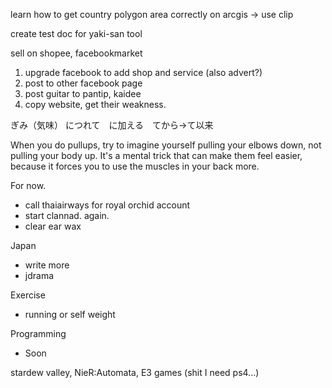 learn how to get country polygon area correctly on arcgis -> use clip 

create test doc for yaki-san tool

sell on shopee, facebookmarket


1. upgrade facebook to add shop and service (also advert?)
2. post to other facebook page
3. post guitar to pantip, kaidee
4. copy website, get their weakness.


ぎみ（気味） につれて　に加える　てから→て以来

When you do pullups, try to imagine yourself pulling your elbows down, not pulling your body up. It's a mental trick that can make them feel easier, because it forces you to use the muscles in your back more.

For now.
- call thaiairways for royal orchid account
- start clannad. again.
- clear ear wax

Japan
- write more
- jdrama

Exercise
- running or self weight

Programming
- Soon

stardew valley, 
NieR:Automata,
E3 games (shit I need ps4...)


